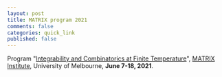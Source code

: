 ```yaml
---
layout: post
title: MATRIX program 2021
comments: false
categories: quick_link 
published: false
---
```


<div>Program "<a href="https://sites.google.com/view/intcombfintemp2021/home">Integrability and Combinatorics at Finite Temperature</a>", <a href="https://www.matrix-inst.org.au/events/integrability-and-combinatorics-at-finite-temperature/">MATRIX Institute</a>, University of Melbourne, <b>June 7-18, 2021</b>.</div>
